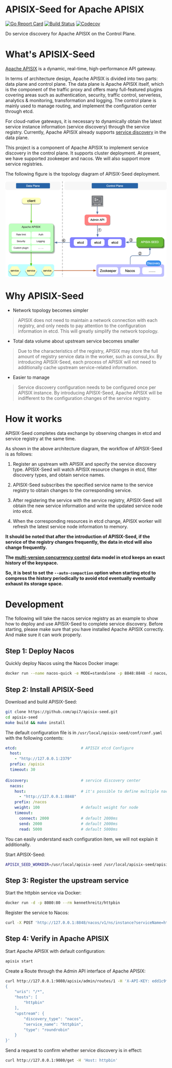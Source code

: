 # APISIX-Seed for Apache APISIX
[![Go Report Card](https://goreportcard.com/badge/github.com/api7/apisix-seed)](https://goreportcard.com/report/github.com/api7/apisix-seed)
[![Build Status](https://github.com/api7/apisix-seed/workflows/unit-test-ci/badge.svg?branch=main)](https://github.com/api7/apisix-seed/actions)
[![Codecov](https://codecov.io/gh/api7/apisix-seed/branch/main/graph/badge.svg)](https://codecov.io/gh/api7/apisix-seed)

Do service discovery for Apache APISIX on the Control Plane.

# What's APISIX-Seed
[Apache APISIX](https://github.com/apache/apisix) is a dynamic, real-time, high-performance API gateway.

In terms of architecture design, Apache APISIX is divided into two parts: data plane and control plane. The data plane is Apache APISIX itself, which is the component of the traffic proxy and offers many full-featured plugins covering areas such as authentication, security, traffic control, serverless, analytics & monitoring, transformation and logging.
The control plane is mainly used to manage routing, and implement the configuration center through etcd.

For cloud-native gateways, it is necessary to dynamically obtain the latest service instance information (service discovery) through the service registry. Currently, Apache APISIX already supports [service discovery](https://github.com/apache/apisix/blob/master/docs/en/latest/discovery.md) in the data plane.

This project is a component of Apache APISIX to implement service discovery in the control plane. It supports cluster deployment. At present, we have supported zookeeper and nacos. We will also support more service registries.

The following figure is the topology diagram of APISIX-Seed deployment.

![apisix-seed overview](./docs/assets/images/apisix-seed-overview.png)

# Why APISIX-Seed
- Network topology becomes simpler

> APISIX does not need to maintain a network connection with each registry, and only needs to pay attention to the configuration information in etcd. This will greatly simplify the network topology.

- Total data volume about upstream service becomes smaller
> Due to the characteristics of the registry, APISIX may store the full amount of registry service data in the worker, such as consul_kv. By introducing APISIX-Seed, each process of APISIX will not need to additionally cache upstream service-related information.

- Easier to manage
> Service discovery configuration needs to be configured once per APISIX instance. By introducing APISIX-Seed, Apache APISIX will be indifferent to the configuration changes of the service registry.

# How it works
APISIX-Seed completes data exchange by observing changes in etcd and service registry at the same time.

As shown in the above architecture diagram, the workflow of APISIX-Seed is as follows:

1. Register an upstream with APISIX and specify the service discovery type. APISIX-Seed will watch APISIX resource changes in etcd, filter discovery types, and obtain service names.

2. APISIX-Seed subscribes the specified service name to the service registry to obtain changes to the corresponding service.

3. After registering the service with the service registry, APISIX-Seed will obtain the new service information and write the updated service node into etcd.

4. When the corresponding resources in etcd change, APISIX worker will refresh the latest service node information to memory.

**It should be noted that after the introduction of APISIX-Seed, if the service of the registry changes frequently, the data in etcd will also change frequently.**

**The [multi-version concurrency control](https://etcd.io/docs/v3.5/learning/api/#revisions) data model in etcd keeps an exact history of the keyspace.**

**So, it is best to set the `--auto-compaction` option when starting etcd to compress the history periodically to avoid etcd eventually eventually exhaust its storage space.**

# Development

The following will take the nacos service registry as an example to show how to deploy and use APISIX-Seed to complete service discovery. Before starting, please make sure that you have installed Apache APISIX correctly. And make sure it can work properly.

## Step 1: Deploy Nacos

Quickly deploy Nacos using the Nacos Docker image:
```bash
docker run --name nacos-quick -e MODE=standalone -p 8848:8848 -d nacos/nacos-server:2.0.2
```

## Step 2: Install APISIX-Seed

Download and build APISIX-Seed:
```bash
git clone https://github.com/api7/apisix-seed.git
cd apisix-seed
make build && make install
```

The default configuration file is in `/usr/local/apisix-seed/conf/conf.yaml` with the following contents:
```yaml
etcd:                            # APISIX etcd Configure
  host:
    - "http://127.0.0.1:2379"
  prefix: /apisix
  timeout: 30

discovery:                       # service discovery center
  nacos:
    host:                        # it's possible to define multiple nacos hosts addresses of the same nacos cluster.
      - "http://127.0.0.1:8848"
    prefix: /nacos
    weight: 100                  # default weight for node
    timeout:
      connect: 2000              # default 2000ms
      send: 2000                 # default 2000ms
      read: 5000                 # default 5000ms
```
You can easily understand each configuration item, we will not explain it additionally.

Start APISIX-Seed:
```bash
APISIX_SEED_WORKDIR=/usr/local/apisix-seed /usr/local/apisix-seed/apisix-seed
```

## Step 3: Register the upstream service

Start the httpbin service via Docker:
```bash
docker run -d -p 8080:80 --rm kennethreitz/httpbin
```

Register the service to Nacos:
```bash
curl -X POST 'http://127.0.0.1:8848/nacos/v1/ns/instance?serviceName=httpbin&ip=127.0.0.1&port=8080'
```

## Step 4: Verify in Apache APISIX

Start Apache APISIX with default configuration:
```bash
apisix start
```

Create a Route through the Admin API interface of Apache APISIX:
```bash
curl http://127.0.0.1:9080/apisix/admin/routes/1 -H 'X-API-KEY: edd1c9f034335f136f87ad84b625c8f1' -X PUT -i -d '
{
    "uris": "/*",
    "hosts": [
        "httpbin"
    ],
    "upstream": {
        "discovery_type": "nacos",
        "service_name": "httpbin",
        "type": "roundrobin"
    }
}'
```

Send a request to confirm whether service discovery is in effect:
```bash
curl http://127.0.0.1:9080/get -H 'Host: httpbin'
```
